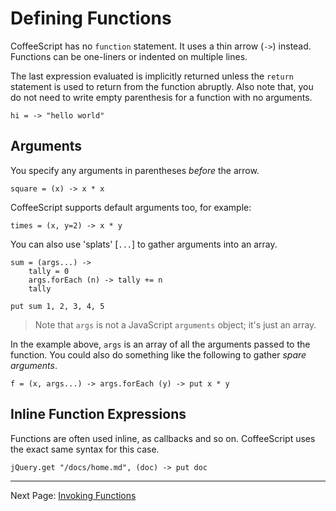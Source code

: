 # Defining Functions

CoffeeScript has no `function` statement. It uses a thin arrow (`->`) instead.
Functions can be one-liners or indented on multiple lines.

The last expression evaluated is implicitly returned unless the `return`
statement is used to return from the function abruptly. Also note that, you do
not need to write empty parenthesis for a function with no arguments.

    hi = -> "hello world"

## Arguments

You specify any arguments in parentheses *before* the arrow.

    square = (x) -> x * x

CoffeeScript supports default arguments too, for example:

    times = (x, y=2) -> x * y

You can also use 'splats' [`...`] to gather arguments into an array.

    sum = (args...) ->
        tally = 0
        args.forEach (n) -> tally += n
        tally

    put sum 1, 2, 3, 4, 5

> Note that `args` is not a JavaScript `arguments` object; it's just an array.

In the example above, `args` is an array of all the arguments passed to the
function. You could also do something like the following to gather *spare
arguments*.

    f = (x, args...) -> args.forEach (y) -> put x * y


## Inline Function Expressions

Functions are often used inline, as callbacks and so on. CoffeeScript uses the
exact same syntax for this case.

    jQuery.get "/docs/home.md", (doc) -> put doc

---

Next Page: [Invoking Functions](/docs/book/invoking_functions.md)
